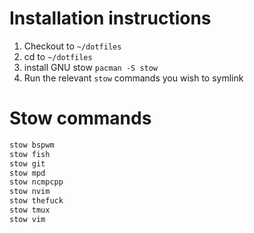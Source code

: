 # Installation instructions

1. Checkout to `~/dotfiles` 
1. cd to `~/dotfiles`
1. install GNU stow `pacman -S stow`
1. Run the relevant `stow` commands you wish to symlink


# Stow commands
```sh
stow bspwm
stow fish
stow git
stow mpd
stow ncmpcpp
stow nvim
stow thefuck
stow tmux
stow vim
```
